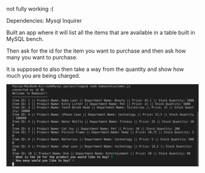 not fully working :( 

Dependencies:
Mysql
Inquirer

Built an app where it will list all the items that are available in a table built in MySQL bench.

Then ask for the id for the item you want to purchase and then ask how many you want to purchase.

It is supposed to also then take a way from the quantity and show how much you are being charged.

![text](/images/node.png)